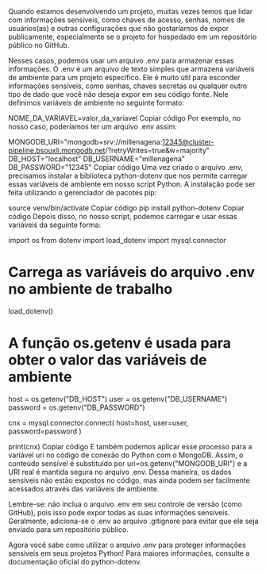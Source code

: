 Quando estamos desenvolvendo um projeto, muitas vezes temos que lidar com informações sensíveis, como chaves de acesso, senhas, nomes de usuários(as) e outras configurações que não gostaríamos de expor publicamente, especialmente se o projeto for hospedado em um repositório público no GitHub.

Nesses casos, podemos usar um arquivo .env para armazenar essas informações. O .env é um arquivo de texto simples que armazena variáveis de ambiente para um projeto específico. Ele é muito útil para esconder informações sensíveis, como senhas, chaves secretas ou qualquer outro tipo de dado que você não deseja expor em seu código fonte. Nele definimos variáveis de ambiente no seguinte formato:

NOME_DA_VARIAVEL=valor_da_variavel
Copiar código
Por exemplo, no nosso caso, poderíamos ter um arquivo .env assim:

MONGODB_URI="mongodb+srv://millenagena:12345@cluster-pipeline.bsouxli.mongodb.net/?retryWrites=true&w=majority"
DB_HOST="localhost"
DB_USERNAME="millenagena"
DB_PASSWORD="12345"
Copiar código
Uma vez criado o arquivo .env, precisamos instalar a biblioteca python-dotenv que nos permite carregar essas variáveis de ambiente em nosso script Python. A instalação pode ser feita utilizando o gerenciador de pacotes pip:

source venv/bin/activate
Copiar código
pip install python-dotenv
Copiar código
Depois disso, no nosso script, podemos carregar e usar essas variáveis da seguinte forma:

import os
from dotenv import load_dotenv
import mysql.connector

# Carrega as variáveis do arquivo .env no ambiente de trabalho
load_dotenv()

# A função os.getenv é usada para obter o valor das variáveis de ambiente
host = os.getenv("DB_HOST")
user = os.getenv("DB_USERNAME")
password = os.getenv("DB_PASSWORD")

cnx = mysql.connector.connect(
    host=host,
    user=user,
    password=password
)

print(cnx)
Copiar código
E também podemos aplicar esse processo para a variável uri no código de conexão do Python com o MongoDB. Assim, o conteúdo sensível é substituído por uri=os.getenv("MONGODB_URI") e a URI real é mantida segura no arquivo .env. Dessa maneira, os dados sensíveis não estão expostos no código, mas ainda podem ser facilmente acessados através das variáveis de ambiente.

Lembre-se: não inclua o arquivo .env em seu controle de versão (como GitHub), pois isso pode expor todas as suas informações sensíveis. Geralmente, adiciona-se o .env ao arquivo .gitignore para evitar que ele seja enviado para um repositório público.

Agora você sabe como utilizar o arquivo .env para proteger informações sensíveis em seus projetos Python! Para maiores informações, consulte a documentação oficial do python-dotenv.

